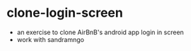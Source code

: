 clone-login-screen
==================

* an exercise to clone AirBnB's android app login in screen
* work with sandramngo
